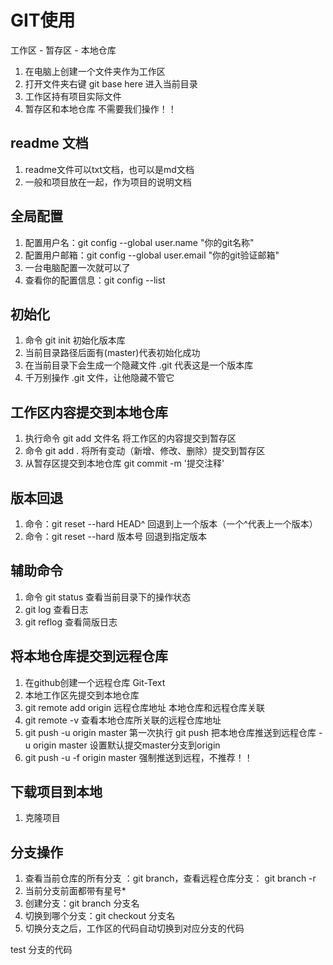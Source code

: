 
# GIT使用

工作区 - 暂存区 - 本地仓库

1. 在电脑上创建一个文件夹作为工作区
2. 打开文件夹右键 git base here 进入当前目录
3. 工作区持有项目实际文件
4. 暂存区和本地仓库 不需要我们操作！！

## readme 文档
1. readme文件可以txt文档，也可以是md文档
2. 一般和项目放在一起，作为项目的说明文档

## 全局配置
1. 配置用户名：git config --global user.name "你的git名称"
2. 配置用户邮箱：git config --global user.email "你的git验证邮箱"
3. 一台电脑配置一次就可以了
4. 查看你的配置信息：git config --list

## 初始化
1. 命令 git init 初始化版本库
2. 当前目录路径后面有(master)代表初始化成功
3. 在当前目录下会生成一个隐藏文件 .git 代表这是一个版本库
4. 千万别操作 .git 文件，让他隐藏不管它

## 工作区内容提交到本地仓库
1. 执行命令 git add 文件名 将工作区的内容提交到暂存区
2. 命令 git add . 将所有变动（新增、修改、删除）提交到暂存区
3. 从暂存区提交到本地仓库 git commit -m '提交注释'

## 版本回退
1. 命令：git reset --hard HEAD^  回退到上一个版本（一个^代表上一个版本）
2. 命令：git reset --hard 版本号  回退到指定版本

## 辅助命令
1. 命令 git status 查看当前目录下的操作状态
2. git log 查看日志
3. git reflog 查看简版日志

## 将本地仓库提交到远程仓库
1. 在github创建一个远程仓库 Git-Text
2. 本地工作区先提交到本地仓库
3. git remote add origin 远程仓库地址  本地仓库和远程仓库关联
4. git remote -v  查看本地仓库所关联的远程仓库地址
5. git push -u origin master  第一次执行
  git push 把本地仓库推送到远程仓库
  -u origin master 设置默认提交master分支到origin
6. git push -u -f origin master 强制推送到远程，不推荐！！



## 下载项目到本地
1. 克隆项目



## 分支操作
1. 查看当前仓库的所有分支 ：git branch，查看远程仓库分支： git branch -r
2. 当前分支前面都带有星号*
3. 创建分支：git branch 分支名
4. 切换到哪个分支：git checkout 分支名  
5. 切换分支之后，工作区的代码自动切换到对应分支的代码


test 分支的代码

